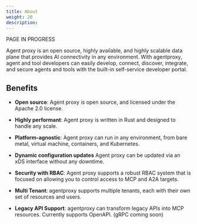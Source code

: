 ```yaml
---
title: About
weight: 20
description:
---
```


PAGE IN PROGRESS

Agent proxy is an open source, highly available, and highly scalable data plane that provides AI  connectivity in any environment. With agentproxy, agent and tool developers can easily develop, connect, discover, integrate, and secure agents and tools with the built-in self-service developer portal. 




## Benefits

* **Open source**: Agent proxy is open source, and licensed under the Apache 2.0 license. 
* **Highly performant**: Agent proxy is written in Rust and designed to handle any scale. 
* **Platform-agnostic**: Agent proxy can run in any environment, from bare metal, virtual machine, containers, and Kubernetes. 
* **Dynamic configuration updates** Agent proxy can be updated via an xDS interface without any downtime. 
* **Security with RBAC**: Agent proxy supports a robust RBAC system that is focused on allowing you to control access to MCP and A2A targets. 


* **Multi Tenant**: agentproxy supports multiple tenants, each with their own set of resources and users.
* **Legacy API Support**: agentproxy can transform legacy APIs into MCP resources. Currently supports OpenAPI. (gRPC coming soon)